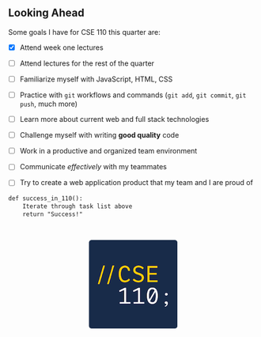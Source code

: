 ## Looking Ahead
  
Some goals I have for CSE 110 this quarter are:
- [x] Attend week one lectures
- [ ] Attend lectures for the rest of the quarter
- [ ] Familiarize myself with JavaScript, HTML, CSS
- [ ] Practice with `git` workflows and commands (`git add`, `git commit`, `git push`, much more)
- [ ] Learn more about current web and full stack technologies
- [ ] Challenge myself with writing **good quality** code
- [ ] Work in a productive and organized team environment
- [ ] Communicate *effectively* with my teammates
- [ ] Try to create a web application product that my team and I are proud of


``` 
def success_in_110():
    Iterate through task list above
    return "Success!"
```
<br>

<p align="center">
  <img src="./assets/cse_110_logo.png"/>
</p>



